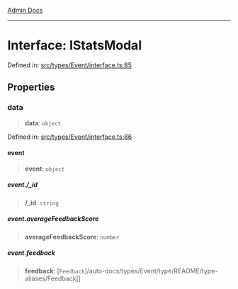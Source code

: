 [Admin Docs](/)

***

# Interface: IStatsModal

Defined in: [src/types/Event/interface.ts:85](https://github.com/PalisadoesFoundation/talawa-admin/blob/main/src/types/Event/interface.ts#L85)

## Properties

### data

> **data**: `object`

Defined in: [src/types/Event/interface.ts:86](https://github.com/PalisadoesFoundation/talawa-admin/blob/main/src/types/Event/interface.ts#L86)

#### event

> **event**: `object`

##### event./_id

> **/_id**: `string`

##### event.averageFeedbackScore

> **averageFeedbackScore**: `number`

##### event.feedback

> **feedback**: [`Feedback`]/auto-docs/types/Event/type/README/type-aliases/Feedback[]
